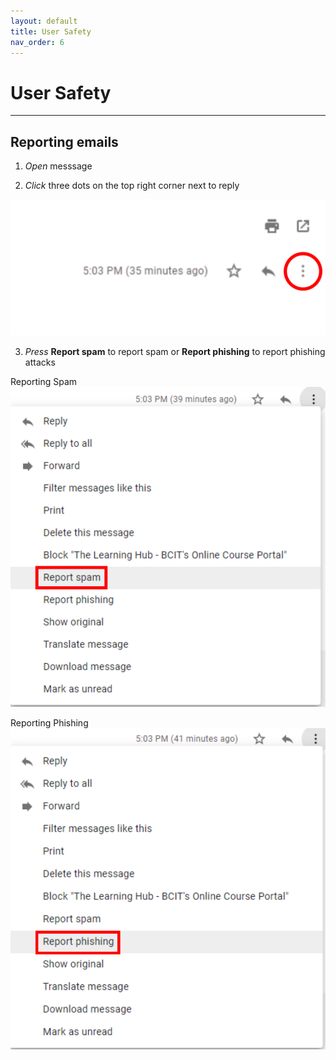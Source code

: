 ```yaml
---
layout: default
title: User Safety
nav_order: 6
---
```


# User Safety

---

## Reporting emails

1. *Open* messsage

2. *Click* three dots on the top right corner next to reply
<img src = "https://github.com/Joonior-Programmer/Gmail_Docs/blob/master/assets/images/threeDots.png?raw=true">

3. *Press* **Report spam** to report spam or **Report phishing** to report phishing attacks

Reporting Spam
<img src = "https://github.com/Joonior-Programmer/Gmail_Docs/blob/master/assets/images/reportSpam.png?raw=true">

Reporting Phishing
<img src = "https://github.com/Joonior-Programmer/Gmail_Docs/blob/master/assets/images/reportPhishing.png?raw=true">